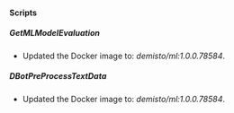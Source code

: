 
#### Scripts
##### GetMLModelEvaluation
- Updated the Docker image to: *demisto/ml:1.0.0.78584*.
##### DBotPreProcessTextData
- Updated the Docker image to: *demisto/ml:1.0.0.78584*.